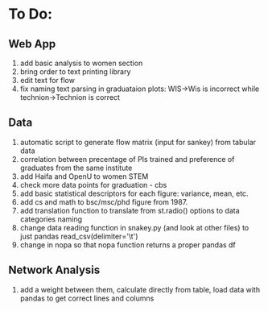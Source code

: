 # To Do:
## Web App
1. add basic analysis to women section
2. bring order to text printing library
3. edit text for flow
4. fix naming text parsing in graduataion plots: WIS->Wis is incorrect while technion->Technion is correct

## Data
1. automatic script to generate flow matrix (input for sankey) from tabular data
2. correlation between precentage of PIs trained and preference of graduates from the same institute
3. add Haifa and OpenU to women STEM
4. check more data points for graduation - cbs
5. add basic statistical descriptors for each figure: variance, mean, etc.
6. add cs and math to bsc/msc/phd figure from 1987.
7. add translation function to translate from st.radio() options to data categories naming
8. change data reading function in snakey.py (and look at other files) to just pandas read_csv(delimiter='\t')
9. change in nopa so that nopa function returns a proper pandas df

## Network Analysis
1. add a weight between them, calculate directly from table, load data with pandas to get correct lines
    and columns
